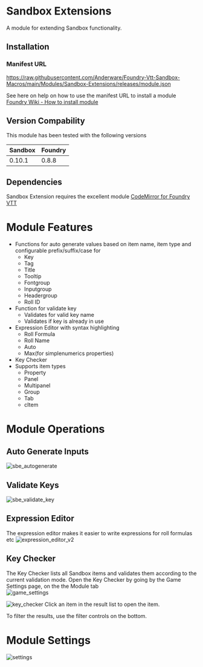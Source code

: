 # Sandbox Extensions
A module for extending Sandbox functionality.
## Installation
### Manifest URL
https://raw.githubusercontent.com/Anderware/Foundry-Vtt-Sandbox-Macros/main/Modules/Sandbox-Extensions/releases/module.json

See here on help on how to use the manifest URL to install a module  
[Foundry Wiki - How to install module](https://foundryvtt.wiki/en/basics/Modules) 
 
## Version Compability
This module has been tested with the following versions

Sandbox  | Foundry
-------  | -------
0.10.1   | 0.8.8  

## Dependencies
Sandbox Extension requires the excellent module [CodeMirror for Foundry VTT](https://github.com/League-of-Foundry-Developers/codemirror-lib)

# Module Features
* Functions for auto generate values based on item name, item type and configurable prefix/suffix/case for 
  * Key
  * Tag
  * Title
  * Tooltip
  * Fontgroup
  * Inputgroup
  * Headergroup
  * Roll ID  
* Function for validate key
  * Validates for valid key name
  * Validates if key is already in use  
* Expression Editor with syntax highlighting
  * Roll Formula
  * Roll Name
  * Auto
  * Max(for simplenumerics properties)
* Key Checker   
* Supports item types  
  * Property
  * Panel
  * Multipanel
  * Group
  * Tab
  * cItem
# Module Operations
## Auto Generate Inputs
![sbe_autogenerate](https://user-images.githubusercontent.com/81265884/134352052-37ce91bf-10b7-4573-adc5-e7ad193330ad.gif)
## Validate Keys
![sbe_validate_key](https://user-images.githubusercontent.com/81265884/134353199-511477de-f755-4491-85e0-900d3a5060ca.gif)

## Expression Editor
The expression editor makes it easier to write expressions for roll formulas etc
![expression_editor_v2](https://user-images.githubusercontent.com/81265884/135217290-495142f7-18ab-483a-a398-2a2b54589a14.png)

## Key Checker
The Key Checker lists all Sandbox items and validates them according to the current validation mode.
Open the Key Checker by going by the Game Settings page, on the the Module tab  
![game_settings](https://user-images.githubusercontent.com/81265884/134831200-22ae0e77-873a-479f-986a-20ede9cf7e63.png)

![key_checker](https://user-images.githubusercontent.com/81265884/134831209-9eb5e91d-c000-4584-bcd1-41fd82a11f01.png)
Click an item in the result list to open the item.

To filter the results, use the filter controls on the bottom.
# Module Settings
![settings](https://user-images.githubusercontent.com/81265884/134831902-4327b34c-4c6a-47cb-946d-11186ed1951e.png)



